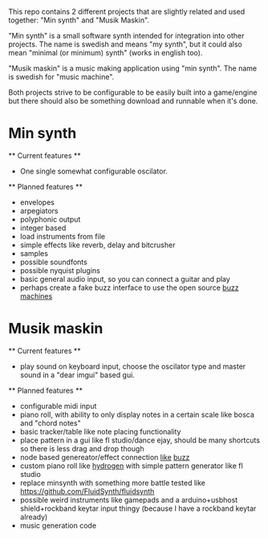 This repo contains 2 different projects that are slightly related and used together: "Min synth" and "Musik Maskin".


"Min synth" is a small software synth intended for integration into other projects.
The name is swedish and means "my synth", but it could also mean "minimal (or minimum) synth" (works in english too).

"Musik maskin" is a music making application using "min synth".
The name is swedish for "music machine".


Both projects strive to be configurable to be easily built into a game/engine but there should also be something download and runnable when it's done.


Min synth
=========

** Current features **

 * One single somewhat configurable oscilator.


** Planned features **

 * envelopes
 * arpegiators
 * polyphonic output
 * integer based
 * load instruments from file
 * simple effects like reverb, delay and bitcrusher
 * samples
 * possible soundfonts
 * possible nyquist plugins
 * basic general audio input, so you can connect a guitar and play
 * perhaps create a fake buzz interface to use the open source [buzz machines](https://github.com/Buzztrax/buzzmachines)

Musik maskin
=========

** Current features **

 * play sound on keyboard input, choose the oscilator type and master sound in a "dear imgui" based gui.


** Planned features **

 * configurable midi input
 * piano roll, with ability to only display notes in a certain scale like bosca and "chord notes"
 * basic tracker/table like note placing functionality
 * place pattern in a gui like fl studio/dance ejay, should be many shortcuts so there is less drag and drop though
 * node based genereator/effect connection [like](http://jeskola.net/buzz/) [buzz](https://www.youtube.com/watch?v=77zg3fJyaH0)
 * custom piano roll like [hydrogen](https://www.youtube.com/watch?v=EwR1KbX6MZg) with simple pattern generator like fl studio
 * replace minsynth with something more battle tested like https://github.com/FluidSynth/fluidsynth
 * possible weird instruments like gamepads and a arduino+usbhost shield+rockband keytar input thingy (because I have a rockband keytar already)
 * music generation code




